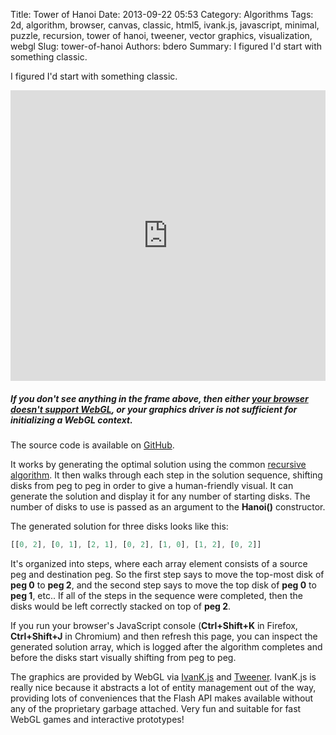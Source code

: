 Title: Tower of Hanoi
Date: 2013-09-22 05:53
Category: Algorithms
Tags: 2d, algorithm, browser, canvas, classic, html5, ivank.js, javascript, minimal, puzzle, recursion, tower of hanoi, tweener, vector graphics, visualization, webgl
Slug: tower-of-hanoi
Authors: bdero
Summary: I figured I'd start with something classic.

I figured I'd start with something classic. <!--more-->

<iframe src="http://bdero.me/ivank-tests/hanoi/" width="100%" height="465" frameborder="no"></iframe>
<h5><strong>If you don't see anything in the frame above, then either <a title="Check if your browser supports WebGL" href="http://get.webgl.org/" target="_blank">your browser doesn't support WebGL</a>, or your graphics driver is not sufficient for initializing a WebGL context.</strong></h5>
The source code is available on <a title="Tower of Hanoi Solver source code" href="https://github.com/bdero/ivank-tests/blob/gh-pages/hanoi/hanoi.js" target="_blank">GitHub</a>.

It works by generating the optimal solution using the common <a title="Tower of Hanoi recursive solution" href="https://en.wikipedia.org/wiki/Tower_of_Hanoi#Recursive_solution" target="_blank">recursive algorithm</a>. It then walks through each step in the solution sequence, shifting disks from peg to peg in order to give a human-friendly visual. It can generate the solution and display it for any number of starting disks. The number of disks to use is passed as an argument to the <strong>Hanoi()</strong> constructor.

The generated solution for three disks looks like this:
```javascript
[[0, 2], [0, 1], [2, 1], [0, 2], [1, 0], [1, 2], [0, 2]]
```
It's organized into steps, where each array element consists of a source peg and destination peg. So the first step says to move the top-most disk of <strong>peg 0</strong> to <strong>peg 2</strong>, and the second step says to move the top disk of <strong>peg 0</strong> to <strong>peg 1</strong>, etc.. If all of the steps in the sequence were completed, then the disks would be left correctly stacked on top of <strong>peg 2</strong>.

If you run your browser's JavaScript console (<strong>Ctrl+Shift+K</strong> in Firefox, <strong>Ctrl+Shift+J</strong> in Chromium) and then refresh this page, you can inspect the generated solution array, which is logged after the algorithm completes and before the disks start visually shifting from peg to peg.

The graphics are provided by WebGL via <a href="http://lib.ivank.net/" target="_blank">IvanK.js</a> and <a href="http://tweener.ivank.net/" target="_blank">Tweener</a>. IvanK.js is really nice because it abstracts a lot of entity management out of the way, providing lots of conveniences that the Flash API makes available without any of the proprietary garbage attached. Very fun and suitable for fast WebGL games and interactive prototypes!
